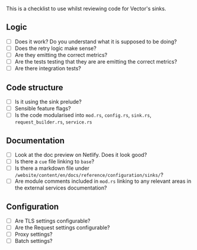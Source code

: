 This is a checklist to use whilst reviewing code for Vector's sinks.

## Logic

- [ ] Does it work? Do you understand what it is supposed to be doing?
- [ ] Does the retry logic make sense?
- [ ] Are they emitting the correct metrics?
- [ ] Are the tests testing that they are are emitting the correct metrics?
- [ ] Are there integration tests?

## Code structure

- [ ] Is it using the sink prelude?
- [ ] Sensible feature flags?
- [ ] Is the code modularised into `mod.rs`, `config.rs`, `sink.rs`,  `request_builder.rs`, `service.rs`

## Documentation

- [ ] Look at the doc preview on Netlify. Does it look good? 
- [ ] Is there a `cue` file linking to `base`?
- [ ] Is there a markdown file under `/website/content/en/docs/reference/configuration/sinks/`?
- [ ] Are module comments included in `mod.rs` linking to any relevant areas in the external services documentation?

## Configuration

- [ ] Are TLS settings configurable?
- [ ] Are the Request settings configurable?
- [ ] Proxy settings?
- [ ] Batch settings?
